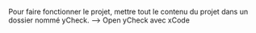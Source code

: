 Pour faire fonctionner le projet, mettre tout le contenu du projet dans un dossier nommé yCheck.
--> Open yCheck avec xCode
